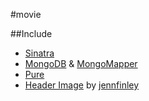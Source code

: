 #movie

##Include

* [Sinatra](http://www.sinatrarb.com/)
* [MongoDB](http://www.mongodb.org/) & [MongoMapper](http://mongomapper.com/)
* [Pure](http://purecss.io/)
* [Header Image](http://www.flickr.com/photos/jennfinley/793827083/sizes/l/in/photolist-2d9z8R-4VDHuA-6ju5D9-Lq97-5YM8wf-6FwvNE-867XzS-4yu7G1-7SJq5w-adqPng-6645sC-66PrfV-5uE99f-6a2Wjk-ADMyz-9D4AX9-51by35-52nPD2-PgpFQ-22upyW-dSaRTb-3fBBp5-5szKcR-4RMqV4-bs53k8-bkLis8-56CaAN-46rAt-46rAu-4p6TAp-8PyJY-4bXWDZ-yQu-7cbsgV-4TQGBZ-8c67a2-5R9ZRY-9dT9Lm-7WNQQo-4RGnUG-4uuYnS-bPnwUP-3bcppv-fQMjQg-A8A1A-gA5fyR-4TC2bx-7Yr2D1-bu2R28-66hDkS-664AVW/) by [jennfinley](http://www.flickr.com/photos/jennfinley/)